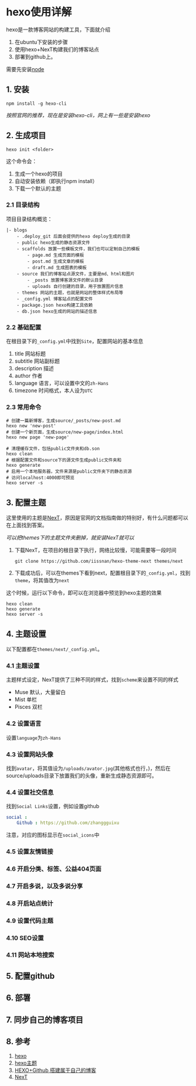 # hexo使用详解

hexo是一款博客网站的构建工具，下面就介绍

1. 在ubuntu下安装的步骤
2. 使用hexo+NexT构建我们的博客站点
3. 部署到github上。

需要先安装[node](node.md)

## 1. 安装

```shell
npm install -g hexo-cli
```

*按照官网的推荐，现在是安装hexo-cli，网上有一些是安装hexo*

## 2. 生成项目

```shell
hexo init <folder>
```

这个命令会：

1. 生成一个hexo的项目
2. 自动安装依赖（即执行npm install）
3. 下载一个默认的主题

### 2.1 目录结构

项目目录结构概览：

```
|- blogs
    - .deploy_git 后面会提供的hexo deploy生成的目录
    - public hexo生成的静态资源文件
    - scaffolds 放置一些模板文件，我们也可以定制自己的模板
        - page.md 生成页面的模板
        - post.md 生成文章的模板
        - draft.md 生成图表的模板
    - source 我们的博客站点源文件，主要是md、html和图片
        - _posts 放置博客源文件的默认目录
        - uploads 自行创建的目录，用于放置图片信息
    - themes 网站的主题，也就是网站的整体样式布局等
    - _config.yml 博客站点的配置文件
    - package.json hexo构建工具依赖
    - db.json hexo生成的网站的描述信息
```

### 2.2 基础配置

在根目录下的`_config.yml`中找到`Site`，配置网站的基本信息

1. title 网站标题
2. subtitle 网站副标题
3. description 描述
4. author 作者
5. language 语言，可以设置中文的`zh-Hans`
6. timezone 时间格式，本人设为`UTC`

### 2.3 常用命令

```shell
# 创建一篇新博客，生成source/_posts/new-post.md
hexo new 'new-post'
# 创建一个新页面，生成source/new-page/index.html
hexo new page 'new-page'

# 清理缓存文件，包括public文件夹和db.son
hexo clean
# 根据配置文件和source下的源文件生成public文件夹和
hexo generate
# 启用一个本地服务器，文件来源是public文件夹下的静态资源
# 访问localhost:4000即可预览
hexo server -s
```

## 3. 配置主题

这里使用的主题是[NexT](http://theme-next.iissnan.com/)，原因是官网的文档指南做的特别好，有什么问题都可以在上面找到答案。

*可以把themes下的主题文件夹删掉，就安装NexT就可以*

1. 下载NexT，在项目的根目录下执行，网络比较慢，可能需要等一段时间

    ```shell
    git clone https://github.com/iissnan/hexo-theme-next themes/next
    ```

2. 下载成功后，可以在themes下看到next，配置根目录下的`_config.yml`，找到`theme`，将其值改为`next`

这个时候，运行以下命令，即可以在浏览器中预览到hexo主题的效果

```shell
hexo clean
hexo generate
hexo server -s
```

## 4. 主题设置

以下配置都在`themes/next/_config.yml`。

### 4.1 主题设置

主题样式设定，NexT提供了三种不同的样式，找到`scheme`来设置不同的样式

* Muse 默认，大量留白
* Mist 单栏
* Pisces 双栏

### 4.2 设置语言

设置`language`为`zh-Hans`

### 4.3 设置网站头像

找到`avatar`，将其值设为`/uploads/avator.jpg`(其他格式也行，)，然后在source/uploads目录下放置我们的头像，重新生成静态资源即可。

### 4.4 设置社交信息

找到`Social Links`设置，例如设置github

```yml
social :
    Github : https://github.com/zhanggguixu
```

注意，对应的图标显示在`social_icons`中

### 4.5 设置友情链接

### 4.6 开启分类、标签、公益404页面

### 4.7 开启多说，以及多说分享

### 4.8 开启站点统计

### 4.9 设置代码主题

### 4.10 SEO设置

### 4.11 网站本地搜索

## 5. 配置github

## 6. 部署

## 7. 同步自己的博客项目

## 8. 参考

1. [hexo](https://hexo.io/docs)
2. [hexo主题](https://www.zhihu.com/question/24422335)
3. [HEXO+Github,搭建属于自己的博客](http://www.jianshu.com/p/465830080ea9)
4. [NexT](http://theme-next.iissnan.com/)